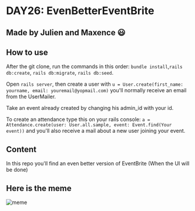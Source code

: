 # DAY26: EvenBetterEventBrite
## Made by Julien and Maxence :smiley:
## How to use

After the git clone, run the commands in this order: `bundle install`,`rails db:create`, `rails db:migrate`, `rails db:seed`.


Open `rails server`, then create a user with `u = User.create(first_name: yourname, email: youremail@yopmail.com)` you'll normally receive an email from the UserMailer.


Take an event already created by changing his admin_id with your id.


To create an attendance type this on your rails console: `a = Attendance.create(user: User.all.sample, event: Event.find(Your event))` and you'll also receive a mail about a new user joining your event.


## Content

In this repo you'll find an even better version of EventBrite (When the UI will be done)

## Here is the meme


![meme](https://cdn-images-1.medium.com/max/1600/1*l_T-OzVE9gp0fOAf8vOwbw.png)

